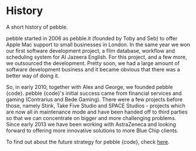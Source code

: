 # History

A short history of pebble.

pebble started in 2006 as pebble.it (founded by Toby and Seb) to offer Apple Mac support to small businesses in London. In the same year we won our first software development project, a film database, workflow and scheduling system for Al Jazeera English. For this project, and a few more, we outsourced the development. Pretty soon, we had a large amount of software development business and it became obvious that there was a better way of doing it. 

So, in early 2010, together with Alex and George, we founded pebble {code}. pebble {code}'s initial success came from financial services and gaming (Contrarius and Bede Gaming). There were a few projects before those, namely Stink, Take Five Studio and SPACE Studios - projects which are now all in maintenance mode and have been handed off to third parties so that we can concentrate on bigger and more challenging problems. Since early 2013 we have been working with AstraZeneca and looking forward to offering more innovative solutions to more Blue Chip clients. 

To find out about the future strategy for pebble {code}, check [here](https://github.com/pebblecode/pebble-handbook/blob/master/company/strategy.md). 
